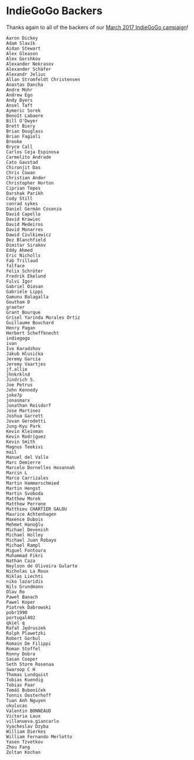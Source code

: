 # IndieGoGo Backers
Thanks again to all of the backers of our [March 2017 IndieGoGo campaign](https://www.indiegogo.com/projects/appcenter-the-pay-what-you-want-app-store)!

    Aaron Dickey
    Adam Slavík
    Aidan Stewart
    Alex Gleason
    Alex Gorshkov
    Alexander Nekrasov
    Alexander Schäfer
    Alexandr Jeliuc
    Allan Stromfeldt Christensen
    Anastas Dancha
    Andre Mohr
    Andrew Ego
    Andy Byers
    Ansel Taft
    Aymeric Sorek
    Benoît Labaere
    Bill O'Dwyer
    Brett Biery
    Brian Douglass
    Brian Fagioli
    Brooke
    Bryce Call
    Carlos Ceja Espinosa
    Carmelito Andrade
    Cato Gaustad
    Chironjit Das
    Chris Cowan
    Christian Ander
    Christopher Horton
    Ciprian Tepes
    Darshak Parikh
    Cody Still
    conrad sykes
    Daniel Germán Cosenza
    David Capello
    David Krawiec
    David Medeiros
    David Monarres
    Dawid Ciulkiewicz
    Dez Blanchfield
    Dimitar Sirakov
    Eddy Ahmed
    Eric Nicholls
    Fab Trillaud
    falface
    Felix Schröter
    Fredrik Ekelund
    Fulvi Igor
    Gabriel Diosan
    Gabriele Lippi
    Gamunu Balagalla
    Goutham D
    graeter
    Grant Bourque
    Grisel Yarinda Morales Ortiz
    Guillaume Bouchard
    Henry Pagan
    Herbert Scheffknecht
    indiegogo
    ivan
    Ivo Karadzhov
    Jakub Hlusička
    Jeremy Garcia
    Jeremy Vaartjes
    jf.allie
    jhnkrklnd
    Jindrich S.
    Joe Petrus
    John Kennedy
    joke7p
    jonasmarx
    Jonathan Reisdorf
    Jose Martinez
    Joshua Garrett
    Jovan Gerodetti
    Jung-Kyu Park
    Kevin Kleinman
    Kevin Rodríguez
    Kevin Smith
    Magnus Teekivi
    mail
    Manuel del Valle
    Marc Demierre
    Marcelo Dornelles Hosannah
    Marcin L
    Marco Carrizales
    Martin Hammerschmied
    Martin Hengst
    Martin Svoboda
    Matthew Morek
    Matthew Perrone
    Matthieu CHARTIER GALOU
    Maurice Achtenhagen
    Maxence Dubois
    Mehmet Hanoğlu
    Michael Devenish
    Michael Holley
    Michael Juan Robayo
    Michael Rampl
    Miguel Fontoura
    Muhammad Fikri
    Nathan Caza
    Neylson de Oliveira Gularte
    Nicholas La Roux
    Niklas Liechti
    niko lazaridis
    Nils Grundmann
    Olav Ro
    Paweł Banach
    Pawel Koper
    Piotrek Dabrowski
    pobr1990
    portugal402
    qkiel q
    Rafał Jędruszek
    Ralph Plawetzki
    Robert Gorbul
    Romain De Filippi
    Roman Stoffel
    Ronny Dobra
    Sasan Cooper
    Seth Storm Rosenaa
    Swaroop C H
    Thomas Lundquist
    Tobias Kuendig
    Tobias Paar
    Tomáš Bubeníček
    Tonnis Oosterhoff
    Tuan Anh Nguyen
    ukulucas
    Valentin BONNEAUD
    Victoria Laux
    villanueva.giancarlo
    Vyacheslav Dzyba
    William Dierkes
    William Fernando Merlotto
    Yasen Tzvetkov
    Zhou Fang
    Zoltan Kochan
